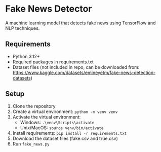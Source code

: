 # Fake News Detector

A machine learning model that detects fake news using TensorFlow and NLP techniques.

## Requirements
- Python 3.12+
- Required packages in requirements.txt
- Dataset files (not included in repo, can be downloaded from: https://www.kaggle.com/datasets/emineyetm/fake-news-detection-datasets)

## Setup
1. Clone the repository
2. Create a virtual environment: `python -m venv venv`
3. Activate the virtual environment:
   - Windows: `.\venv\Scripts\activate`
   - Unix/MacOS: `source venv/bin/activate`
4. Install requirements: `pip install -r requirements.txt`
5. Download the dataset files (fake.csv and true.csv)
6. Run `fake_news.py` 